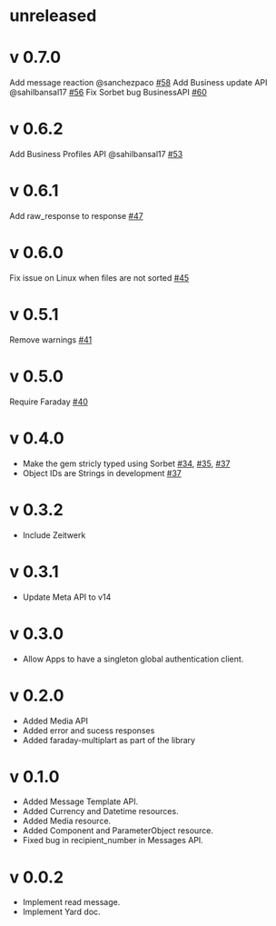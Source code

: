 # unreleased 

# v 0.7.0
Add message reaction @sanchezpaco [#58](https://github.com/ignacio-chiazzo/ruby_whatsapp_sdk/pull/58)
Add Business update API @sahilbansal17 [#56](https://github.com/ignacio-chiazzo/ruby_whatsapp_sdk/pull/56)
Fix Sorbet bug BusinessAPI [#60](https://github.com/ignacio-chiazzo/ruby_whatsapp_sdk/pull/60)

# v 0.6.2
Add Business Profiles API @sahilbansal17 [#53](https://github.com/ignacio-chiazzo/ruby_whatsapp_sdk/pull/53)

# v 0.6.1
Add raw_response to response [#47](https://github.com/ignacio-chiazzo/ruby_whatsapp_sdk/pull/46)

# v 0.6.0
Fix issue on Linux when files are not sorted [#45](https://github.com/ignacio-chiazzo/ruby_whatsapp_sdk/pull/45)

# v 0.5.1
Remove warnings [#41](https://github.com/ignacio-chiazzo/ruby_whatsapp_sdk/pull/41)

# v 0.5.0
Require Faraday [#40](https://github.com/ignacio-chiazzo/ruby_whatsapp_sdk/pull/40)

# v 0.4.0
- Make the gem stricly typed using Sorbet [#34](https://github.com/ignacio-chiazzo/ruby_whatsapp_sdk/pull/34), [#35](https://github.com/ignacio-chiazzo/ruby_whatsapp_sdk/pull/35), [#37](https://github.com/ignacio-chiazzo/ruby_whatsapp_sdk/pull/37)
- Object IDs are Strings in development [#37](https://github.com/ignacio-chiazzo/ruby_whatsapp_sdk/pull/37)

# v 0.3.2
- Include Zeitwerk

# v 0.3.1
- Update Meta API to v14

# v 0.3.0
- Allow Apps to have a singleton global authentication client.

# v 0.2.0
- Added Media API
- Added error and sucess responses
- Added faraday-multiplart as part of the library
 
# v 0.1.0
- Added Message Template API.
- Added Currency and Datetime resources.
- Added Media resource.
- Added Component and ParameterObject resource.
- Fixed bug in recipient_number in Messages API.

# v 0.0.2
- Implement read message.
- Implement Yard doc.
